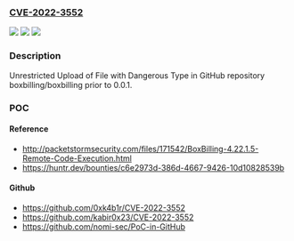 ### [CVE-2022-3552](https://cve.mitre.org/cgi-bin/cvename.cgi?name=CVE-2022-3552)
![](https://img.shields.io/static/v1?label=Product&message=boxbilling%2Fboxbilling&color=blue)
![](https://img.shields.io/static/v1?label=Version&message=%3C%200.0.1%20&color=brighgreen)
![](https://img.shields.io/static/v1?label=Vulnerability&message=CWE-434%20Unrestricted%20Upload%20of%20File%20with%20Dangerous%20Type&color=brighgreen)

### Description

Unrestricted Upload of File with Dangerous Type in GitHub repository boxbilling/boxbilling prior to 0.0.1.

### POC

#### Reference
- http://packetstormsecurity.com/files/171542/BoxBilling-4.22.1.5-Remote-Code-Execution.html
- https://huntr.dev/bounties/c6e2973d-386d-4667-9426-10d10828539b

#### Github
- https://github.com/0xk4b1r/CVE-2022-3552
- https://github.com/kabir0x23/CVE-2022-3552
- https://github.com/nomi-sec/PoC-in-GitHub

